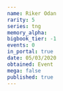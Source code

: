 ```yaml
---
name: Riker Odan
rarity: 5
series: tng
memory_alpha:
bigbook_tier: -1
events: 0
in_portal: true
date: 05/03/2020
obtained: Event
mega: false
published: true
---
```



